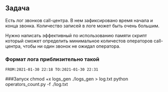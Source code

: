 ## Задача
Есть лог звонков call-центра. В нем зафиксировано время начала и конца звонка.
Количество записей в логе может быть очень большим.


Нужно написать эффективный по использованию памяти скрипт который сможет определить минимальное количестов операторов call-центра, чтобы ни один звонок не ожидал оператора.

### Формат лога приблизительно такой
```
FROM:2021-01-30 22:18 TO:2021-01-30 22:31
```

###Запуск
chmod +x logs_gen
./logs_gen > log.txt
python operators_count.py -f ./log.txt
